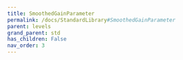 ```yaml
---
title: SmoothedGainParameter
permalink: /docs/StandardLibrary#SmoothedGainParameter
parent: levels
grand_parent: std
has_children: False
nav_order: 3
---
```

